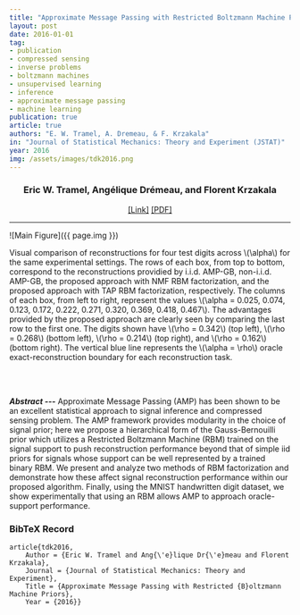 ```yaml
---
title: "Approximate Message Passing with Restricted Boltzmann Machine Priors"
layout: post
date: 2016-01-01
tag: 
- publication
- compressed sensing
- inverse problems
- boltzmann machines
- unsupervised learning
- inference
- approximate message passing
- machine learning
publication: true
article: true
authors: "E. W. Tramel, A. Dremeau, & F. Krzakala"
in: "Journal of Statistical Mechanics: Theory and Experiment (JSTAT)"
year: 2016
img: /assets/images/tdk2016.png
---
```


<div align="center">
<h3>Eric W. Tramel, Angélique Drémeau, and Florent Krzakala</h3>
<a href="http://arxiv.org/abs/1502.06470">[Link]</a>
<a href="http://arxiv.org/pdf/1502.06470v3">[PDF]</a>
</div>

- - -

![Main Figure]({{ page.img }})
<figcaption class="caption">
Visual comparison of reconstructions for four test digits across \(\alpha\) for the same experimental settings. The rows of each box, from top to bottom, correspond to the reconstructions providied by i.i.d. AMP-GB, non-i.i.d. AMP-GB, the proposed approach with NMF RBM factorization, and the proposed approach with TAP RBM factorization, respectively. The columns of each box, from left to right, represent the values \(\alpha = 0.025, 0.074, 0.123, 0.172, 0.222, 0.271, 0.320, 0.369, 0.418, 0.467\). The advantages provided by the proposed approach are clearly seen by comparing the last row to the first one. The digits shown have \(\rho = 0.342\) (top left), \(\rho = 0.268\) (bottom left), \(\rho = 0.214\) (top right), and \(\rho = 0.162\) (bottom right). The vertical blue line represents the \(\alpha = \rho\) oracle exact-reconstruction boundary for each reconstruction task.
</figcaption>

<br><br>

***Abstract ---*** Approximate Message Passing (AMP) has been shown to be an excellent statistical approach to signal inference and compressed sensing problem. The AMP framework provides modularity in the choice of signal prior; here we propose a hierarchical form of the Gauss-Bernouilli prior which utilizes a Restricted Boltzmann Machine (RBM) trained on the signal support to push reconstruction performance beyond that of simple iid priors for signals whose support can be well represented by a trained binary RBM. We present and analyze two methods of RBM factorization and demonstrate how these affect signal reconstruction performance within our proposed algorithm. Finally, using the MNIST handwritten digit dataset, we show experimentally that using an RBM allows AMP to approach oracle-support performance.

### BibTeX Record
```
article{tdk2016,
    Author = {Eric W. Tramel and Ang{\'e}lique Dr{\'e}meau and Florent Krzakala},
    Journal = {Journal of Statistical Mechanics: Theory and Experiment},
    Title = {Approximate Message Passing with Restricted {B}oltzmann Machine Priors},
    Year = {2016}}
```